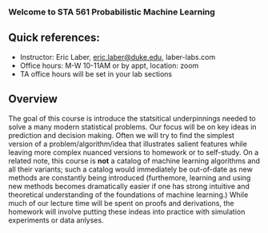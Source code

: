 ### Welcome to STA 561 Probabilistic Machine Learning

## Quick references:
- Instructor: Eric Laber, eric.laber@duke.edu, laber-labs.com
- Office hours:  M-W 10-11AM or by appt, location: zoom 
- TA office hours will be set in your lab sections

## Overview 
The goal of this course is introduce the statsitical underpinnings needed to solve a
many modern statistical problems.  Our focus will be on key ideas in prediction and decision 
making. Often we will try to find the simplest version of a problem/algorithm/idea 
that illustrates salient features while leaving more complex nuanced versions to 
homework or to self-study.  On a related note, this course is **not** a catalog 
of machine learning algorithms and all their variants; such a catalog would
immediately be out-of-date as new methods are constantly being introduced (furthemore, 
learning and using new methods becomes dramatically easier if one has strong intuitive and theoretical
understanding of the foundations of machine learning.)  While much of our lecture time will be
spent on proofs and derivations, the homework will involve putting these indeas into practice 
with simulation experiments or data anlyses.  
